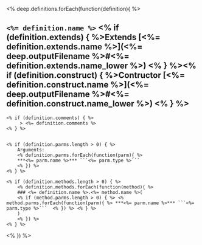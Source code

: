 <% deep.definitions.forEach(function(definition){ %>
## ```<%= definition.name %>``` <% if (definition.extends) { %>Extends [<%= definition.extends.name %>](<%= deep.outputFilename %>#<%= definition.extends.name_lower %>) <% } %><% if (definition.construct) { %>Contructor [<%= definition.construct.name %>](<%= deep.outputFilename %>#<%= definition.construct.name_lower %>) <% } %>  

	<% if (definition.comments) { %>
		 > <%= definition.comments %>
	<% } %>


	<% if (definition.parms.length > 0) { %>
		Arguments:  
		<% definition.parms.forEach(function(parm){ %>
		***<%= parm.name %>*** ```<%= parm.type %>```  
		<% }) %>
	<% } %>

	<% if (definition.methods.length > 0) { %>
		<% definition.methods.forEach(function(method){ %>
		### <%= definition.name %>.<%= method.name %>(
		<% if (method.parms.length > 0) { %> <% method.parms.forEach(function(parm){ %> ***<%= parm.name %>*** ```<%= parm.type %>```  <% }) %> <% } %>
		)  
		<% }) %>
	<% } %>
<% }) %>